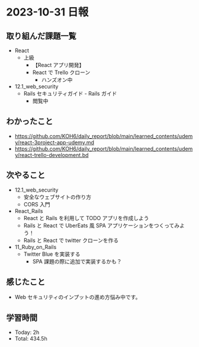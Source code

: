 # 2023-10-31 日報

## 取り組んだ課題一覧

- React
  - 上級
    - 【React アプリ開発】
    - React で Trello クローン
      - ハンズオン中
- 12.1_web_security
  - Rails セキュリティガイド - Rails ガイド
    - 閲覧中

## わかったこと

- https://github.com/KOH6/daily_report/blob/main/learned_contents/udemy/react-3project-app-udemy.md
- https://github.com/KOH6/daily_report/blob/main/learned_contents/udemy/react-trello-development.bd

## 次やること

- 12.1_web_security
  - 安全なウェブサイトの作り方
  - CORS 入門
- React_Rails
  - React と Rails を利用して TODO アプリを作成しよう
  - Rails と React で UberEats 風 SPA アプリケーションをつくってみよう！
  - Rails と React で twitter クローンを作る
- 11_Ruby_on_Rails
  - Twitter Blue を実装する
    - SPA 課題の際に追加で実装するかも？

## 感じたこと

- Web セキュリティのインプットの進め方悩み中です。

## 学習時間

- Today: 2h
- Total: 434.5h
